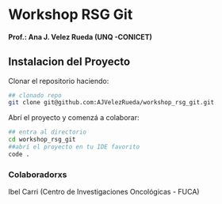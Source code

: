 # Workshop RSG Git

#### Prof.: Ana J. Velez Rueda (UNQ -CONICET)

## Instalacion del Proyecto
Clonar el repositorio haciendo: 

```bash
## clonado repo
git clone git@github.com:AJVelezRueda/workshop_rsg_git.git
```

Abrí el proyecto y comenzá a colaborar:
```bash
## entra al directorio
cd workshop_rsg_git
##abrí el proyecto en tu IDE favorito
code .
```

### Colaboradorxs

Ibel Carri (Centro de Investigaciones Oncológicas - FUCA)